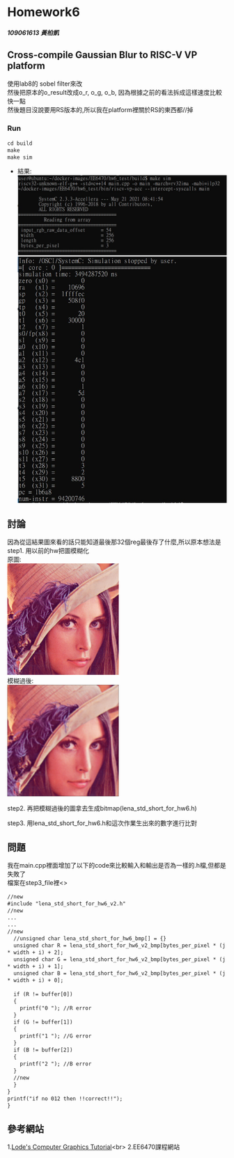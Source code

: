 # Homework6 

##### 109061613 黃柏凱


##  Cross-compile Gaussian Blur to RISC-V VP platform
  使用lab8的 sobel filter來改<br>
  然後把原本的o_result改成o_r, o_g, o_b, 因為根據之前的看法拆成這樣速度比較快一點<br>
  然後題目沒說要用RS版本的,所以我在platform裡關於RS的東西都//掉
  
### Run 
```
cd build
make
make sim
```

* 結果:<br>
    ![](https://github.com/twyayaya/ee6470/blob/master/hw6_test/hw6_1.jpg)<br>
    ![](https://github.com/twyayaya/ee6470/blob/master/hw6_test/hw6_2.jpg)<br>



## 討論
  因為從這結果圖來看的話只能知道最後那32個reg最後存了什麼,所以原本想法是<br>
  step1. 用以前的hw把圖模糊化<br>
    原圖:<br>
    ![](https://github.com/twyayaya/ee6470/blob/master/hw6_test/build/lena_std_short.bmp)<br>
    模糊過後:<br>
    ![](https://github.com/twyayaya/ee6470/blob/master/hw6_test/lena_std_short_for_hw6.bmp)<br>
    
  step2. 再把模糊過後的圖拿去生成bitmap(lena_std_short_for_hw6.h)<br>
  
  step3. 用lena_std_short_for_hw6.h和這次作業生出來的數字進行比對<br>
  
  
## 問題
  我在main.cpp裡面增加了以下的code來比較輸入和輸出是否為一樣的.h檔,但都是失敗了<br>
  檔案在step3_file裡<>
  
    //new
    #include "lena_std_short_for_hw6_v2.h"
    //new
    ...
    ...
    //new
      //unsigned char lena_std_short_for_hw6_bmp[] = {}
      unsigned char R = lena_std_short_for_hw6_v2_bmp[bytes_per_pixel * (j * width + i) + 2];
      unsigned char G = lena_std_short_for_hw6_v2_bmp[bytes_per_pixel * (j * width + i) + 1];
      unsigned char B = lena_std_short_for_hw6_v2_bmp[bytes_per_pixel * (j * width + i) + 0];

      if (R != buffer[0])
      {
        printf("0 "); //R error
      }
      if (G != buffer[1])
      {
        printf("1 "); //G error
      }
      if (B != buffer[2])
      {
        printf("2 "); //B error
      }
      //new
      }
    }
    printf("if no 012 then !!correct!!");
    }
  


## 參考網站
1.[Lode's Computer Graphics Tutorial](https://lodev.org/cgtutor/filtering.html#Gaussian_Blur_)<br>
2.EE6470課程網站<br>

